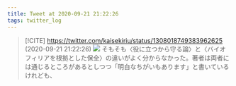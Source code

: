 ```yaml
---
title: Tweet at 2020-09-21 21:22:26
tags: twitter_log
---
```


> [!CITE] https://twitter.com/kaisekiriu/status/1308018749383962625 (2020-09-21 21:22:26)
> ![](https://twitter.com/kaisekiriu/status/1308018749383962625)
> そもそも〈役に立つから守る論〉と〈バイオフィリアを根拠とした保全〉の違いがよく分からなかった。著者は両者には通じるところがあるとしつつ「明白なちがいもあります」と書いているけれども、
